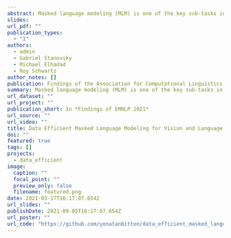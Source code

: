 ```yaml
---
abstract: Masked language modeling (MLM) is one of the key sub-tasks in vision-language pretraining. In the cross-modal setting, tokens in the sentence are masked at random, and the model predicts the masked tokens given the image and the text. In this paper, we observe several key disadvantages of MLM in this setting. First, as captions tend to be short, in a third of the sentences no token is sampled. Second, the majority of masked tokens are stop-words and punctuation, leading to under-utilization of the image. We investigate a range of alternative masking strategies specific to the cross-modal setting that address these shortcomings, aiming for better fusion of text and image in the learned representation. When pre-training the LXMERT model, our alternative masking strategies consistently improve over the original masking strategy on three downstream tasks, especially in low resource settings. Further, our pre-training approach substantially outperforms the baseline model on a prompt-based probing task designed to elicit image objects. These results and our analysis indicate that our method allows for better utilization of the training data.
slides: 
url_pdf: ""
publication_types:
  - "1"
authors:
  - admin
  - Gabriel Stanovsky
  - Michael Elhadad
  - Roy Schwartz
author_notes: []
publication: Findings of the Association for Computational Linguistics EMNLP 2021
summary: Masked language modeling (MLM) is one of the key sub-tasks in vision-language pretraining. In the cross-modal setting, tokens in the sentence are masked at random, and the model predicts the masked tokens given the image and the text. In this paper, we observe several key disadvantages of MLM in this setting. First, as captions tend to be short, in a third of the sentences no token is sampled. Second, the majority of masked tokens are stop-words and punctuation, leading to under-utilization of the image. We investigate a range of alternative masking strategies specific to the cross-modal setting that address these shortcomings, aiming for better fusion of text and image in the learned representation. Our pre-train masking strategy consistently improves over the baseline strategy in two evaluation setups.
url_dataset: ""
url_project: ""
publication_short: In *Findings of EMNLP 2021*
url_source: ""
url_video: ""
title: Data Efficient Masked Language Modeling for Vision and Language
doi: ""
featured: true
tags: []
projects:
  - data_efficient
image:
  caption: ""
  focal_point: ""
  preview_only: false
  filename: featured.png
date: 2021-03-17T16:17:07.654Z
url_slides: ""
publishDate: 2021-09-05T16:17:07.654Z
url_poster: ""
url_code: "https://github.com/yonatanbitton/data_efficient_masked_language_modeling_for_vision_and_language"
---
```

